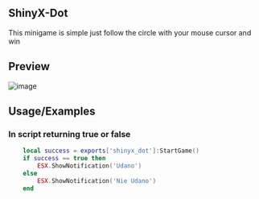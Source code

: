

## ShinyX-Dot


This minigame is simple just follow the circle with your mouse cursor and win


## Preview

![image](https://github.com/Szajnol/shinyx_dot/assets/118669019/25d94910-d91f-423d-b533-2deef84e017e)


## Usage/Examples

### In script returning true or false
```lua
    local success = exports['shinyx_dot']:StartGame()
    if success == true then
        ESX.ShowNotification('Udano')
    else
        ESX.ShowNotification('Nie Udano')
    end
```




